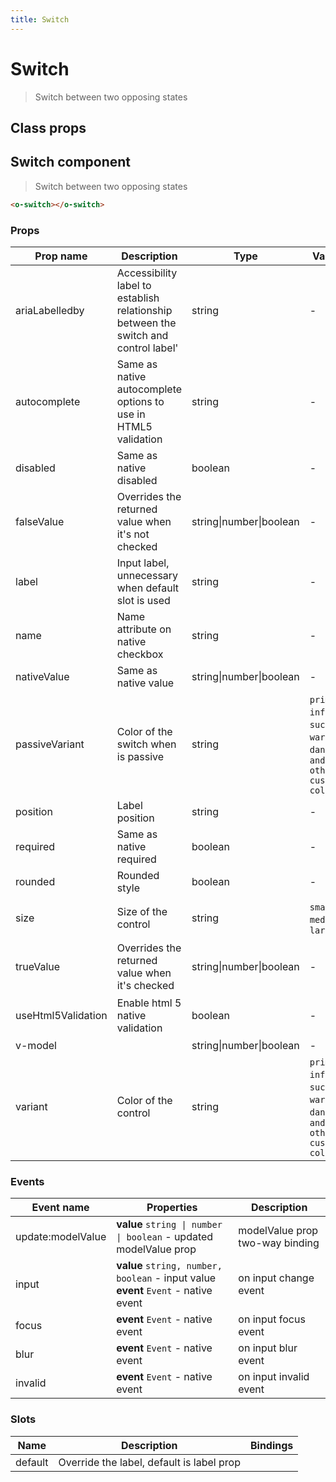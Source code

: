```yaml
---
title: Switch
---
```


# Switch

<div class="vp-doc">

> Switch between two opposing states

<Carbon />
</div>

<div class="vp-example">
</div>
<div class="vp-example">

## Class props

<inspector-Switch-viewer />

</div>

<div class="vp-doc">

## Switch component

> Switch between two opposing states

```html
<o-switch></o-switch>
```

### Props

| Prop name          | Description                                                                         | Type                    | Values                                                                          | Default                                                                                                                                                    |
| ------------------ | ----------------------------------------------------------------------------------- | ----------------------- | ------------------------------------------------------------------------------- | ---------------------------------------------------------------------------------------------------------------------------------------------------------- |
| ariaLabelledby     | Accessibility label to establish relationship between the switch and control label' | string                  | -                                                                               | Default function (see source code)                                                                                                                         |
| autocomplete       | Same as native autocomplete options to use in HTML5 validation                      | string                  | -                                                                               | <div><small>From <b>config</b>:</small></div><code style='white-space: nowrap; padding: 0;'>switch: {<br>&nbsp;&nbsp;autocomplete: "off"<br>}</code>       |
| disabled           | Same as native disabled                                                             | boolean                 | -                                                                               | <code style='white-space: nowrap; padding: 0;'>false</code>                                                                                                |
| falseValue         | Overrides the returned value when it's not checked                                  | string\|number\|boolean | -                                                                               | <code style='white-space: nowrap; padding: 0;'>false</code>                                                                                                |
| label              | Input label, unnecessary when default slot is used                                  | string                  | -                                                                               |                                                                                                                                                            |
| name               | Name attribute on native checkbox                                                   | string                  | -                                                                               |                                                                                                                                                            |
| nativeValue        | Same as native value                                                                | string\|number\|boolean | -                                                                               |                                                                                                                                                            |
| passiveVariant     | Color of the switch when is passive                                                 | string                  | `primary`, `info`, `success`, `warning`, `danger`, `and any other custom color` | <div><small>From <b>config</b>:</small></div><code style='white-space: nowrap; padding: 0;'>switch: {<br>&nbsp;&nbsp;passiveVariant: undefined<br>}</code> |
| position           | Label position                                                                      | string                  | -                                                                               | <code style='white-space: nowrap; padding: 0;'>"right"</code>                                                                                              |
| required           | Same as native required                                                             | boolean                 | -                                                                               | <code style='white-space: nowrap; padding: 0;'>false</code>                                                                                                |
| rounded            | Rounded style                                                                       | boolean                 | -                                                                               | <code style='white-space: nowrap; padding: 0;'>true</code>                                                                                                 |
| size               | Size of the control                                                                 | string                  | `small`, `medium`, `large`                                                      | <div><small>From <b>config</b>:</small></div><code style='white-space: nowrap; padding: 0;'>switch: {<br>&nbsp;&nbsp;size: undefined<br>}</code>           |
| trueValue          | Overrides the returned value when it's checked                                      | string\|number\|boolean | -                                                                               | <code style='white-space: nowrap; padding: 0;'>true</code>                                                                                                 |
| useHtml5Validation | Enable html 5 native validation                                                     | boolean                 | -                                                                               | <div><small>From <b>config</b>:</small></div><code style='white-space: nowrap; padding: 0;'>{<br>&nbsp;&nbsp;useHtml5Validation: true<br>}</code>          |
| v-model            |                                                                                     | string\|number\|boolean | -                                                                               |                                                                                                                                                            |
| variant            | Color of the control                                                                | string                  | `primary`, `info`, `success`, `warning`, `danger`, `and any other custom color` | <div><small>From <b>config</b>:</small></div><code style='white-space: nowrap; padding: 0;'>switch: {<br>&nbsp;&nbsp;variant: undefined<br>}</code>        |

### Events

| Event name        | Properties                                                                             | Description                     |
| ----------------- | -------------------------------------------------------------------------------------- | ------------------------------- |
| update:modelValue | **value** `string \| number \| boolean` - updated modelValue prop                      | modelValue prop two-way binding |
| input             | **value** `string, number, boolean` - input value<br/>**event** `Event` - native event | on input change event           |
| focus             | **event** `Event` - native event                                                       | on input focus event            |
| blur              | **event** `Event` - native event                                                       | on input blur event             |
| invalid           | **event** `Event` - native event                                                       | on input invalid event          |

### Slots

| Name    | Description                               | Bindings |
| ------- | ----------------------------------------- | -------- |
| default | Override the label, default is label prop |          |

</div>

<div class="vp-doc">
</div>
